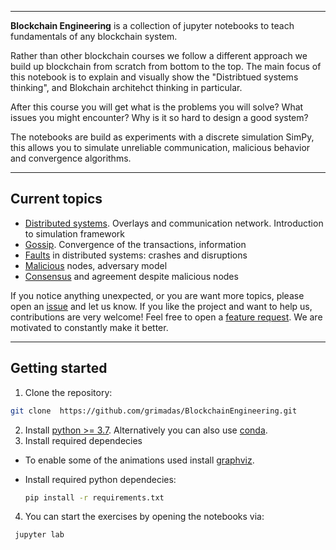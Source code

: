 
<!--<p align="center">
  <img width="90%" src="https://github.com/benedekrozemberczki/littleballoffur/blob/master/littleballoffurlogo.jpg?sanitize=true" />
</p>-->

--------------------------------------------------------------------------------

**Blockchain Engineering** is a collection of jupyter notebooks to teach fundamentals of any blockchain system.

Rather than other blockchain courses we follow a different approach we build up blockchain from scratch from bottom to the top. 
The main focus of this notebook is to explain and visually show the "Distribtued systems thinking", and Blokchain architehct thinking in particular.

After this course you will get what is the problems you will solve? What issues you might encounter? Why is it so hard to design a good system? 

The notebooks are build as experiments with a discrete simulation SimPy, this allows you to simulate unreliable communication, malicious behavior and convergence algorithms.   

--------------------------------------------------------------------------------

## Current topics 

* [Distributed systems](https://github.com/grimadas/BlockchainEngineering/blob/master/01_Intro_To_Distribtued_Systems.ipynb). Overlays and communication network. Introduction to simulation framework
* [Gossip](https://github.com/grimadas/BlockchainEngineering/blob/master/02_Gossip_Services.ipynb). Convergence of the transactions, information
* [Faults](https://github.com/grimadas/BlockchainEngineering/blob/master/03_Faults.ipynb) in distributed systems: crashes and disruptions
* [Malicious](https://github.com/grimadas/BlockchainEngineering/blob/master/04_Byzantine.ipynb) nodes, adversary model
* [Consensus](https://github.com/grimadas/BlockchainEngineering/blob/master/05_Consensus.ipynb) and agreement despite malicious nodes

If you notice anything unexpected, or you are want more topics, please open an [issue](https://github.com/grimadas/BlockchainEngineering/issues) and let us know.
If you like the project and want to help us, contributions are very welcome! Feel free to open a [feature request](https://github.com/grimadas/BlockchainEngineering/issues).
We are motivated to constantly make it better.


--------------------------------------------------------------------------------

## Getting started 




1. Clone the repository:

```bash
git clone  https://github.com/grimadas/BlockchainEngineering.git
```

2. Install [python >= 3.7](https://www.python.org/downloads/). Alternatively you can also use [conda](https://anaconda.org). 
3. Install required dependecies 
  
  - To enable some of the animations used install [graphviz](https://www.graphviz.org/download/).
  
  - Install required python dependecies:
  
    ```bash
    pip install -r requirements.txt
    ```
  
4. You can start the exercises by opening the notebooks via: 
  ```bash
   jupyter lab
  ```
  
